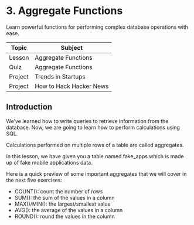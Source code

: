 # 3. Aggregate Functions
Learn powerful functions for performing complex database operations with ease.

| Topic  |  Subject  |
| ------------------- | ------------------- |
|  Lesson  |  Aggregate Functions  |
|  Quiz  |  Aggregate Functions |
|  Project |  Trends in Startups |
|  Project |  How to Hack Hacker News |

## Introduction
We’ve learned how to write queries to retrieve information from the database. Now, we are going to learn how to perform calculations using SQL.

Calculations performed on multiple rows of a table are called aggregates.

In this lesson, we have given you a table named fake_apps which is made up of fake mobile applications data.

Here is a quick preview of some important aggregates that we will cover in the next five exercises:

- COUNT(): count the number of rows
- SUM(): the sum of the values in a column
- MAX()/MIN(): the largest/smallest value
- AVG(): the average of the values in a column
- ROUND(): round the values in the column